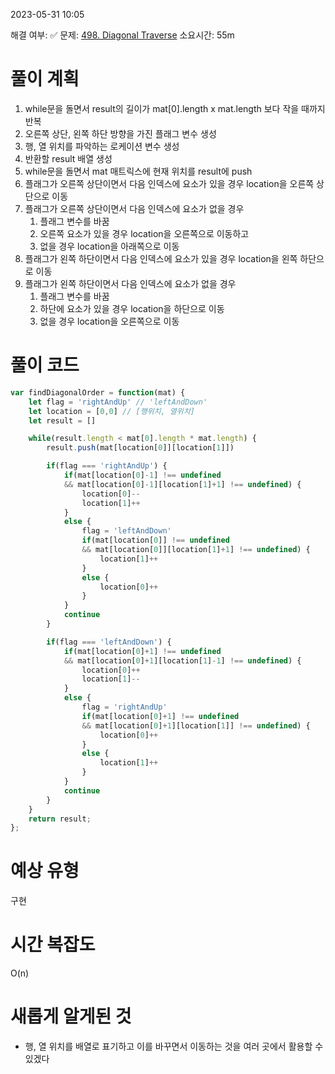 2023-05-31
10:05

해결 여부: ✅
문제: [498. Diagonal Traverse](https://leetcode.com/problems/diagonal-traverse/)
소요시간: 55m

# 풀이 계획
1. while문을 돌면서 result의 길이가 mat[0].length x mat.length 보다 작을 때까지 반복
2. 오른쪽 상단, 왼쪽 하단 방향을 가진 플래그 변수 생성
3. 행, 열 위치를 파악하는 로케이션 변수 생성
4. 반환할 result 배열 생성
5. while문을 돌면서 mat 매트릭스에 현재 위치를 result에 push
6. 플래그가 오른쪽 상단이면서 다음 인덱스에 요소가 있을 경우 location을 오른쪽 상단으로 이동
7. 플래그가 오른쪽 상단이면서 다음 인덱스에 요소가 없을 경우
	1. 플래그 변수를 바꿈
	2. 오른쪽 요소가 있을 경우 location을 오른쪽으로 이동하고
	3. 없을 경우 location을 아래쪽으로 이동
8. 플래그가 왼쪽 하단이면서 다음 인덱스에 요소가 있을 경우 location을 왼쪽 하단으로 이동
9. 플래그가 왼쪽 하단이면서 다음 인덱스에 요소가 없을 경우 
	1. 플래그 변수를 바꿈
	2. 하단에 요소가 있을 경우 location을 하단으로 이동
	3. 없을 경우 location을 오른쪽으로 이동
# 풀이 코드 
```javascript
var findDiagonalOrder = function(mat) {
    let flag = 'rightAndUp' // 'leftAndDown'
    let location = [0,0] // [행위치, 열위치]
    let result = []

    while(result.length < mat[0].length * mat.length) {
        result.push(mat[location[0]][location[1]])

        if(flag === 'rightAndUp') {
            if(mat[location[0]-1] !== undefined 
            && mat[location[0]-1][location[1]+1] !== undefined) {
                location[0]--
                location[1]++
            }
            else {
                flag = 'leftAndDown'
                if(mat[location[0]] !== undefined 
                && mat[location[0]][location[1]+1] !== undefined) {
                    location[1]++
                }
                else {
                    location[0]++
                }
            }
            continue
        }

        if(flag === 'leftAndDown') {
            if(mat[location[0]+1] !== undefined 
            && mat[location[0]+1][location[1]-1] !== undefined) {
                location[0]++
                location[1]--
            }
            else {
                flag = 'rightAndUp'
                if(mat[location[0]+1] !== undefined 
                && mat[location[0]+1][location[1]] !== undefined) {
                    location[0]++
                }
                else {
                    location[1]++
                }
            }
            continue
        }
    }
    return result;
};
```
# 예상 유형
구현
 
# 시간 복잡도
O(n)

# 새롭게 알게된 것
- 행, 열 위치를 배열로 표기하고 이를 바꾸면서 이동하는 것을 여러 곳에서 활용할 수 있겠다